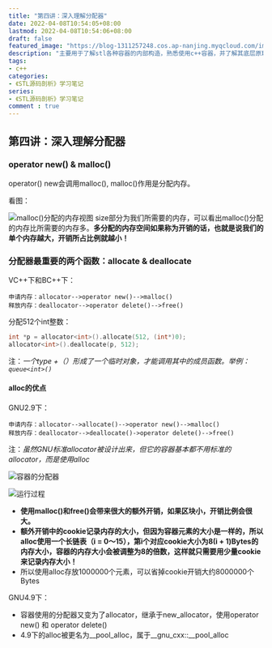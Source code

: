 ```yaml
---
title: "第四讲：深入理解分配器"
date: 2022-04-08T10:54:05+08:00
lastmod: 2022-04-08T10:54:06+08:00
draft: false
featured_image: "https://blog-1311257248.cos.ap-nanjing.myqcloud.com/imgs/STL.png"
description: "主要用于了解stl各种容器的内部构造，熟悉使用c++容器，并了解其底层原理。"
tags:
- c++
categories:
- 《STL源码剖析》学习笔记
series:
- 《STL源码剖析》学习笔记
comment : true
---
```


## 第四讲：深入理解分配器

### operator new() & malloc()
operator() new会调用malloc(), malloc()作用是分配内存。

看图：

![malloc()分配的内存视图](https://blog-1311257248.cos.ap-nanjing.myqcloud.com/imgs/stl/img4_1.jpg)
size部分为我们所需要的内存，可以看出malloc()分配的内存比所需要的内存多。**多分配的内存空间如果称为开销的话，也就是说我们的单个内存越大，开销所占比例就越小！**

### 分配器最重要的两个函数：allocate & deallocate

VC++下和BC++下：
```
申请内存：allocator-->operator new()-->malloc()
释放内存：deallocator-->operator delete()-->free()
```

分配512个int整数：
```c++
int *p = allocator<int>().allocate(512, (int*)0);
allocator<int>().deallocate(p, 512);
```
注：*一个type +（）形成了一个临时对象，才能调用其中的成员函数。举例：`queue<int>()`*

#### alloc的优点

GNU2.9下：
```
申请内存：allocator-->allocate()-->operator new()-->malloc()
释放内存：deallocator-->deallocate()->operator delete()-->free()
```
注：*虽然GNU标准allocator被设计出来，但它的容器基本都不用标准的allocator，而是使用alloc*

![容器的分配器](https://blog-1311257248.cos.ap-nanjing.myqcloud.com/imgs/stl/img4_2.jpg)

![运行过程](https://blog-1311257248.cos.ap-nanjing.myqcloud.com/imgs/stl/img4_3.jpg)

* **使用malloc()和free()会带来很大的额外开销，如果区块小，开销比例会很大。**
* **额外开销中的cookie记录内存的大小，但因为容器元素的大小是一样的，所以alloc使用一个长链表（i = 0～15），第i个对应cookie大小为8(i + 1)Bytes的内存大小，容器的内存大小会被调整为8的倍数，这样就只需要用少量cookie来记录内存大小！**
* 所以使用alloc存放1000000个元素，可以省掉cookie开销大约8000000个Bytes

GNU4.9下：
* 容器使用的分配器又变为了allocator，继承于new_allocator，使用operator new() 和 operator delete()
* 4.9下的alloc被更名为__pool_alloc，属于__gnu_cxx::__pool_alloc